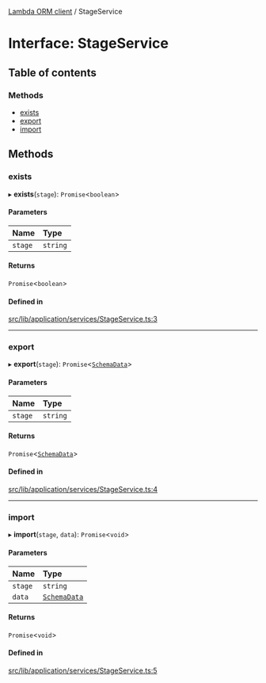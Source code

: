 [Lambda ORM client](../README.md) / StageService

# Interface: StageService

## Table of contents

### Methods

- [exists](StageService.md#exists)
- [export](StageService.md#export)
- [import](StageService.md#import)

## Methods

### exists

▸ **exists**(`stage`): `Promise`\<`boolean`\>

#### Parameters

| Name | Type |
| :------ | :------ |
| `stage` | `string` |

#### Returns

`Promise`\<`boolean`\>

#### Defined in

[src/lib/application/services/StageService.ts:3](https://github.com/lambda-orm/lambdaorm-client-node/blob/dd8b889/src/lib/application/services/StageService.ts#L3)

___

### export

▸ **export**(`stage`): `Promise`\<[`SchemaData`](SchemaData.md)\>

#### Parameters

| Name | Type |
| :------ | :------ |
| `stage` | `string` |

#### Returns

`Promise`\<[`SchemaData`](SchemaData.md)\>

#### Defined in

[src/lib/application/services/StageService.ts:4](https://github.com/lambda-orm/lambdaorm-client-node/blob/dd8b889/src/lib/application/services/StageService.ts#L4)

___

### import

▸ **import**(`stage`, `data`): `Promise`\<`void`\>

#### Parameters

| Name | Type |
| :------ | :------ |
| `stage` | `string` |
| `data` | [`SchemaData`](SchemaData.md) |

#### Returns

`Promise`\<`void`\>

#### Defined in

[src/lib/application/services/StageService.ts:5](https://github.com/lambda-orm/lambdaorm-client-node/blob/dd8b889/src/lib/application/services/StageService.ts#L5)
